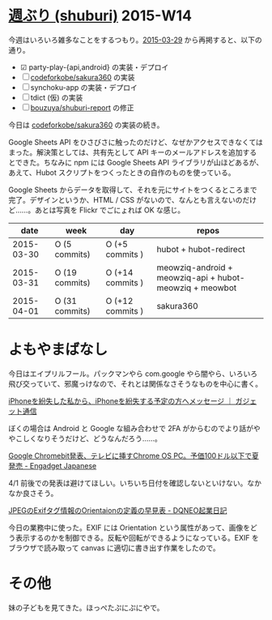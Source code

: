 # [週ぶり (shuburi)][shuburi] 2015-W14

今週はいろいろ雑多なことをするつもり。[2015-03-29][] から再掲すると、以下の通り。

- ☑ party-play-{api,android} の実装・デプロイ
- ☐ [codeforkobe/sakura360][] の実装
- ☐ synchoku-app の実装・デプロイ
- ☐ tdict (仮) の実装
- ☐ [bouzuya/shuburi-report][] の修正

今日は [codeforkobe/sakura360][] の実装の続き。

Google Sheets API をひさびさに触ったのだけど、なぜかアクセスできなくてはまった。解決策としては、共有先として API キーのメールアドレスを追加するとできた。ちなみに npm には Google Sheets API ライブラリが山ほどあるが、あえて、Hubot スクリプトをつくったときの自作のものを使っている。

Google Sheets からデータを取得して、それを元にサイトをつくるところまで完了。デザインというか、HTML / CSS がないので、なんとも言えないのだけど……。あとは写真を Flickr でごにょれば OK な感じ。

date       | week           | day              | repos
-----------|----------------|------------------|----------------------
2015-03-30 | O (5 commits)  | O (+5 commits )  | hubot + hubot-redirect
2015-03-31 | O (19 commits) | O (+14 commits ) | meowziq-android + meowziq-api + hubot-meowziq + meowbot
2015-04-01 | O (31 commits) | O (+12 commits ) | sakura360

# よもやまばなし

今日はエイプリルフール。パックマンやら com.google やら闇やら、いろいろ飛び交っていて、邪魔っけなので、それとは関係なさそうなものを中心に書く。

[iPhoneを紛失した私から、iPhoneを紛失する予定の方へメッセージ ｜ ガジェット通信](http://getnews.jp/archives/893134)

ぼくの場合は Android と Google な組み合わせで 2FA がからむのでより話がややこしくなりそうだけど、どうなんだろう……。

[Google Chromebit発表、テレビに挿すChrome OS PC。予価100ドル以下で夏発売 - Engadget Japanese](http://japanese.engadget.com/2015/03/31/google-chromebit-chrome-os-pc-100/)

4/1 前後での発表は避けてほしい。いちいち日付を確認しないといけない。なかなか良さそう。

[JPEGのExifタグ情報のOrientaionの定義の早見表 - DQNEO起業日記    ](http://dqn.sakusakutto.jp/2009/02/jpegexiforientaion.html)

今日の業務中に使った。EXIF には Orientation という属性があって、画像をどう表示するのかを制御できる。反転や回転ができるようになっている。EXIF をブラウザで読み取って canvas に適切に書き出す作業をしたので。

# その他

妹の子どもを見てきた。ほっぺたぷにぷにやで。

[shuburi]: http://shuburi.org
[bouzuya/shuburi-report]: https://github.com/bouzuya/shuburi-report
[codeforkobe/sakura360]: https://github.com/codeforkobe/sakura360
[2015-03-29]: https://blog.bouzuya.net/2015/03/29/
